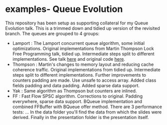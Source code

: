 examples- Queue Evolution
========
This repository has been setup as supporting collateral for my Queue Evolution talk.
This is a trimmed down and tidied up version of the revisited branch. The queues are
grouped to 4 groups:
- Lamport : The Lamport concurrent queue algorithm, some initial optimizations. Original implementations from
  Martin Thompson Lock Free Programming talk, tidied up. Intermediate steps split to different implementations.
  See talk [here](http://www.infoq.com/presentations/Lock-Free-Algorithms) and original code [here](https://github.com/mjpt777/examples).
- Thompson : Martin's changes to memory layout and reducing cache coherence traffic. Original implementations from 
  tidied up. Intermediate steps split to different implementations. Further improvements to counters padding are made.
  Use unsafe to access array. Added class fields padding and data padding.
  Added sparse data support.
- Yak : Same algorithm as Thompson but counters are inlined.
- FF : Fast Flow SPSC algorithm. Corrections to original. Padding everywhere, sparse data support. BQueue implementation
  and combined FFBuffer with BQueue offer method.
There are 3 performance tests:
...
In the data folder you'll find the data from which the slides were derived.
Finally in the presentation folder is the presentation itself.